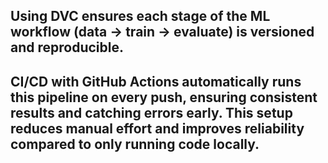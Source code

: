 ## Using DVC ensures each stage of the ML workflow (data → train → evaluate) is versioned and reproducible.
## CI/CD with GitHub Actions automatically runs this pipeline on every push, ensuring consistent results and catching errors early. This setup reduces manual effort and improves reliability compared to only running code locally.